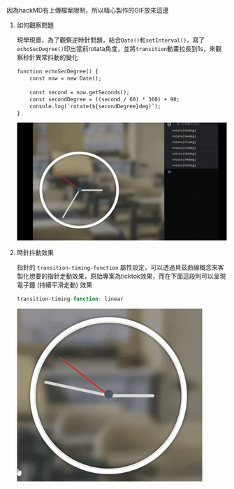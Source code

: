 因為hackMD有上傳檔案限制，所以精心製作的GIF放來這邊

1. 如何觀察問題

    現學現賣，為了觀察逆時針問題，結合`Date()`和`setInterval()`，寫了`echoSecDegree()`印出當前rotata角度，並將`transition`動畫拉長到1s，來觀察秒針異常抖動的變化

    ```javascript=
    function echoSecDegree() {
        const now = new Date();

        const second = now.getSeconds();
        const secondDegree = ((second / 60) * 360) + 90;
        console.log(`rotate(${secondDegree}deg)`);
    }
    ```
    ![image](https://github.com/gahwa17/JavaScript30/blob/main/02-JS%20and%20CSS%20Clock/GIF/%E7%95%B0%E5%B8%B8%E6%8A%96%E5%8B%95%E8%A7%80%E5%AF%9F.gif)

2. 時針抖動效果
    
    指針的 `transition-timing-function` 屬性設定，可以透過貝茲曲線概念來客製化想要的指針走動效果，原始專案為ticktok效果，而在下面這段則可以呈現電子鐘 (持續平滑走動) 效果
    ```javascript
    transition-timing-function: linear
    ```
    ![image](https://github.com/gahwa17/JavaScript30/blob/main/02-JS%20and%20CSS%20Clock/GIF/%E9%9B%BB%E5%AD%90%E9%90%98%E6%95%88%E6%9E%9C.gif)